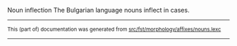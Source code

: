 Noun inflection
The Bulgarian language nouns inflect in cases.

* * *

<small>This (part of) documentation was generated from [src/fst/morphology/affixes/nouns.lexc](https://github.com/giellalt/lang-bul/blob/main/src/fst/morphology/affixes/nouns.lexc)</small>

---

